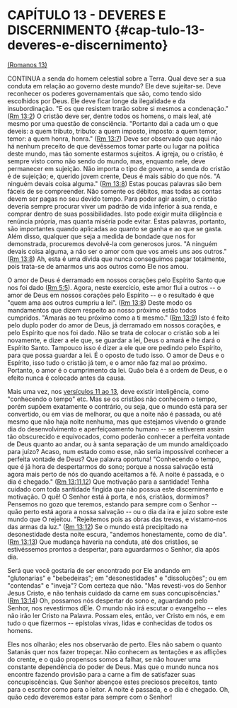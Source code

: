# **CAPÍTULO 13 - DEVERES E DISCERNIMENTO** {#cap-tulo-13-deveres-e-discernimento}

[(Romanos 13)](http://bibliaonline.com.br/acf/rm/13)

CONTINUA a senda do homem celestial sobre a Terra. Qual deve ser a sua conduta em relação ao governo deste mundo? Ele deve sujeitar-se. Deve reconhecer os poderes governamentais que são, como tendo sido escolhidos por Deus. Ele deve ficar longe da ilegalidade e da insubordinação. &quot;E os que resistem trarão sobre si mesmos a condenação.&quot; ([Rm 13:2](http://bibliaonline.com.br/acf/rm/13/2)) O cristão deve ser, dentre todos os homens, o mais leal, até mesmo por uma questão de consciência. &quot;Portanto dai a cada um o que deveis: a quem tributo, tributo: a quem imposto, imposto: a quem temor, temor: a quem honra, honra.&quot; ([Rm 13:7](http://bibliaonline.com.br/acf/rm/13/7)) Deve ser observado que aqui não há nenhum preceito de que devêssemos tomar parte ou lugar na política deste mundo, mas tão somente estarmos sujeitos. A igreja, ou o cristão, é sempre visto como não sendo do mundo, mas, enquanto nele, deve permanecer em sujeição. Não importa o tipo de governo, a senda do cristão é de sujeição; e, querido jovem crente, Deus é mais sábio do que nós. &quot;A ninguém devais coisa alguma.&quot; ([Rm 13:8](http://bibliaonline.com.br/acf/rm/13/8)) Estas poucas palavras são bem fáceis de se compreender. Não somente os débitos, mas todas as contas devem ser pagas no seu devido tempo. Para poder agir assim, o cristão deveria sempre procurar viver um padrão de vida inferior à sua renda, e comprar dentro de suas possibilidades. Isto pode exigir muita diligência e renúncia própria, mas quanta miséria pode evitar. Estas palavras, portanto, são importantes quando aplicadas ao quanto se ganha e ao que se gasta. Além disso, qualquer que seja a medida de bondade que nos for demonstrada, procuremos devolvê-la com generosos juros. &quot;A ninguém devais coisa alguma, a não ser o amor com que vos ameis uns aos outros.&quot; ([Rm 13:8](http://bibliaonline.com.br/acf/rm/13/8)) Ah, esta é uma dívida que nunca conseguimos pagar totalmente, pois trata-se de amarmos uns aos outros como Ele nos amou.

O amor de Deus é derramado em nossos corações pelo Espírito Santo que nos foi dado ([Rm 5:5](http://bibliaonline.com.br/acf/rm/5/5)). Agora, neste exercício, este amor flui a outros -- o amor de Deus em nossos corações pelo Espírito -- e o resultado é que &quot;quem ama aos outros cumpriu a lei&quot;. ([Rm 13:8](http://bibliaonline.com.br/acf/rm/13/8)) Deste modo os mandamentos que dizem respeito ao nosso próximo estão todos cumpridos. &quot;Amarás ao teu próximo como a ti mesmo.&quot; ([Rm 13:9](http://bibliaonline.com.br/acf/rm/13/9)) Isto é feito pelo duplo poder do amor de Deus, já derramado em nossos corações, e pelo Espírito que nos foi dado. Não se trata de colocar o cristão sob a lei novamente, e dizer a ele que, se guardar a lei, Deus o amará e lhe dará o Espírito Santo. Tampouco isso é dizer a ele que ore pedindo pelo Espírito, para que possa guardar a lei. É o oposto de tudo isso. O amor de Deus e o Espírito, isso tudo o cristão já tem, e o amor não faz mal ao próximo. Portanto, o amor é o cumprimento da lei. Quão bela é a ordem de Deus, e o efeito nunca é colocado antes da causa.

Mais uma vez, nos [versículos 11 ao 13](http://bibliaonline.com.br/acf/rm/13/11-13), deve existir inteligência, como &quot;conhecendo o tempo&quot; etc. Mas se os cristãos não conhecem o tempo, porém supõem exatamente o contrário, ou seja, que o mundo está para ser convertido, ou em vias de melhorar, ou que a noite não é passada, ou até mesmo que não haja noite nenhuma, mas que estejamos vivendo o grande dia do desenvolvimento e aperfeiçoamento humano -- se estiverem assim tão obscurecido e equivocados, como poderão conhecer a perfeita vontade de Deus quanto ao andar, ou à santa separação de um mundo amaldiçoado para juízo? Acaso, num estado como esse, não seria impossível conhecer a perfeita vontade de Deus? Que palavra oportuna! &quot;Conhecendo o tempo, que é já hora de despertarmos do sono; porque a nossa salvação está agora mais perto de nós do quando aceitamos a fé. A noite é passada, e o dia é chegado.&quot; ([Rm 13:11,12](http://bibliaonline.com.br/acf/rm/13/11,12)) Que motivação para a santidade! Tenha cuidado com toda santidade fingida que não possua este discernimento e motivação. O quê! O Senhor está à porta, e nós, cristãos, dormimos? Pensemos no gozo que teremos, estando para sempre com o Senhor -- quão perto está agora a nossa salvação -- ou o dia da ira e juízo sobre este mundo que O rejeitou. &quot;Rejeitemos pois as obras das trevas, e vistamo-nos das armas da luz.&quot; ([Rm 13:12](http://bibliaonline.com.br/acf/rm/13/12)) Se o mundo está precipitado na desonestidade desta noite escura, &quot;andemos honestamente, como de dia&quot;. ([Rm 13:13](http://bibliaonline.com.br/acf/rm/13/13)) Que mudança haveria na conduta, até dos cristãos, se estivéssemos prontos a despertar, para aguardarmos o Senhor, dia após dia.

Será que você gostaria de ser encontrado por Ele andando em &quot;glutonarias&quot; e &quot;bebedeiras&quot;; em &quot;desonestidades&quot; e &quot;dissoluções&quot;; ou em &quot;contendas&quot; e &quot;inveja&quot;? Com certeza que não. &quot;Mas revesti-vos do Senhor Jesus Cristo, e não tenhais cuidado da carne em suas concupiscências.&quot; ([Rm 13:14](http://bibliaonline.com.br/acf/rm/13/14)) Oh, possamos nós despertar do sono e, aguardando pelo Senhor, nos revestirmos dEle. O mundo não irá escutar o evangelho -- eles não irão ler Cristo na Palavra. Possam eles, então, ver Cristo em nós, e em tudo o que fizermos -- epístolas vivas, lidas e conhecidas de todos os homens.

Eles nos olharão; eles nos observarão de perto. Eles não sabem o quanto Satanás quer nos fazer tropeçar. Não conhecem as tentações e as aflições do crente, e o quão propensos somos a falhar, se não houver uma constante dependência do poder de Deus. Mas que o mundo nunca nos encontre fazendo provisão para a carne a fim de satisfazer suas concupiscências. Que Senhor abençoe estes preciosos preceitos, tanto para o escritor como para o leitor. A noite é passada, e o dia é chegado. Oh, quão cedo deveremos estar para sempre com o Senhor!